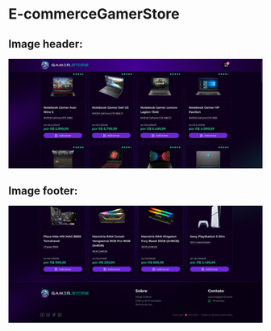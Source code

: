 # E-commerceGamerStore 

## Image header:
![alt text](./frontend/public/image.png)

## Image footer:
![alt text](./frontend/public/image-1.png)
